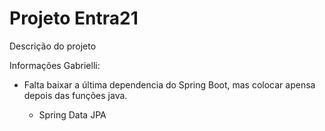 # Projeto Entra21

Descrição do projeto



Informações Gabrielli:

- Falta baixar a última dependencia do Spring Boot, mas colocar apensa depois das funções java.

    - Spring Data JPA

    
